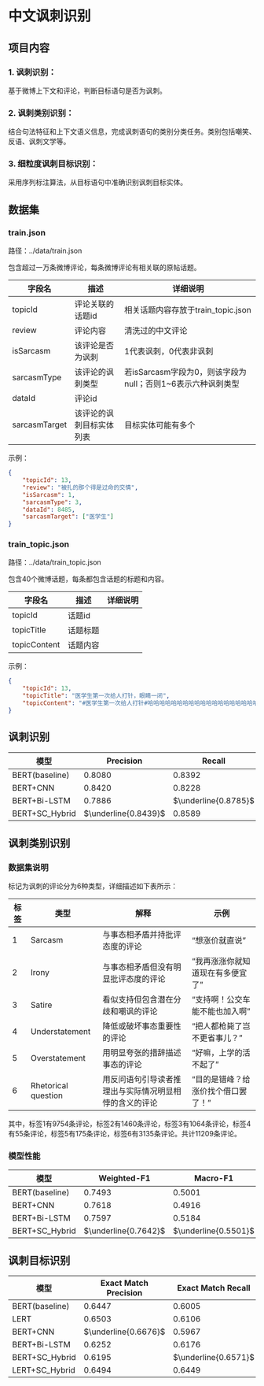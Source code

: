 # 中文讽刺识别

## 项目内容

### 1. 讽刺识别：
基于微博上下文和评论，判断目标语句是否为讽刺。
### 2. 讽刺类别识别：
结合句法特征和上下文语义信息，完成讽刺语句的类别分类任务。类别包括嘲笑、反语、讽刺文学等。
### 3. 细粒度讽刺目标识别：
采用序列标注算法，从目标语句中准确识别讽刺目标实体。

## 数据集

### train.json
路径：../data/train.json

包含超过一万条微博评论，每条微博评论有相关联的原帖话题。

| 字段名           | 描述           | 详细说明                                   |
|---------------|--------------|----------------------------------------|
| topicId       | 评论关联的话题id    | 相关话题内容存放于train_topic.json              |
| review        | 评论内容         | 清洗过的中文评论                               |
| isSarcasm     | 该评论是否为讽刺     | 1代表讽刺，0代表非讽刺                           |
| sarcasmType   | 该评论的讽刺类型     | 若isSarcasm字段为0，则该字段为null；否则1~6表示六种讽刺类型 |
| dataId        | 评论id         |                                        |
| sarcasmTarget | 该评论的讽刺目标实体列表 | 目标实体可能有多个                              |

示例：
```json
{   
    "topicId": 13, 
    "review": "被扎的那个得是过命的交情", 
    "isSarcasm": 1, 
    "sarcasmType": 3, 
    "dataId": 8485, 
    "sarcasmTarget": ["医学生"]
}
```

### train_topic.json
路径：../data/train_topic.json

包含40个微博话题，每条都包含话题的标题和内容。

| 字段名          | 描述   | 详细说明 |
|--------------|------|------|
| topicId      | 话题id |      |
| topicTitle   | 话题标题 |      |
| topicContent | 话题内容 |      |

示例：
```json
{
    "topicId": 13, 
    "topicTitle": "医学生第一次给人打针，眼睛一闭", 
    "topicContent": "#医学生第一次给人打针#哈哈哈哈哈哈哈哈哈哈哈哈哈哈哈哈哈哈哈哈“眼睛一闭”可还行。"
}
```


## 讽刺识别

| 模型             | Precision            | Recall               | F1 Score             |
|----------------|----------------------|----------------------|----------------------|
| BERT(baseline) | 0.8080               | 0.8392               | 0.8233               |
| BERT+CNN       | 0.8420               | 0.8228               | 0.8323               |
| BERT+Bi-LSTM   | 0.7886               | $\underline{0.8785}$ | 0.8311               |
| BERT+SC_Hybrid | $\underline{0.8439}$ | 0.8589               | $\underline{0.8513}$ |


## 讽刺类别识别

### 数据集说明

标记为讽刺的评论分为6种类型，详细描述如下表所示：

| 标签 | 类型                  | 解释                          | 示例                 |
|----|---------------------|-----------------------------|--------------------|
| 1  | Sarcasm             | 与事态相矛盾并持批评态度的评论             | “想涨价就直说”           |
| 2  | Irony               | 与事态相矛盾但没有明显批评态度的评论          | “我再涨涨你就知道现在有多便宜了”  |
| 3  | Satire              | 看似支持但包含潜在分歧和嘲讽的评论           | “支持啊！公交车能不能也加入啊”   |
| 4  | Understatement      | 降低或破坏事态重要性的评论               | “把人都枪毙了岂不更省事儿？”    |
| 5  | Overstatement       | 用明显夸张的措辞描述事态的评论             | “好嘛，上学的活不起了”       |
| 6  | Rhetorical question | 用反问语句引导读者推理出与实际情况明显相悖的含义的评论 | “目的是错峰？给涨价找个借口罢了！” |

其中，标签1有9754条评论，标签2有1460条评论，标签3有1064条评论，标签4有55条评论，标签5有175条评论，标签6有3135条评论。共计11209条评论。

### 模型性能

| 模型             | Weighted-F1          | Macro-F1             | Micro-F1             |
|----------------|----------------------|----------------------|----------------------|
| BERT(baseline) | 0.7493               | 0.5001               | 0.7783               |
| BERT+CNN       | 0.7618               | 0.4916               | 0.7840               |
| BERT+Bi-LSTM   | 0.7597               | 0.5184               | 0.7827               |
| BERT+SC_Hybrid | $\underline{0.7642}$ | $\underline{0.5501}$ | $\underline{0.7853}$ |


## 讽刺目标识别


| 模型             | Exact Match Precision | Exact Match Recall   | Exact Match F1       | Dice                 |
|----------------|-----------------------|----------------------|----------------------|----------------------|
| BERT(baseline) | 0.6447                | 0.6005               | 0.6218               | 0.6558               |
| LERT           | 0.6503                | 0.6106               | 0.6298               | 0.6664               |
| BERT+CNN       | $\underline{0.6676}$  | 0.5967               | 0.6302               | 0.6613               |
| BERT+Bi-LSTM   | 0.6252                | 0.6176               | 0.6214               | 0.6552               |
| BERT+SC_Hybrid | 0.6195                | $\underline{0.6571}$ | 0.6377               | 0.6717               |
| LERT+SC_Hybrid | 0.6494                | 0.6449               | $\underline{0.6472}$ | $\underline{0.6812}$ |
